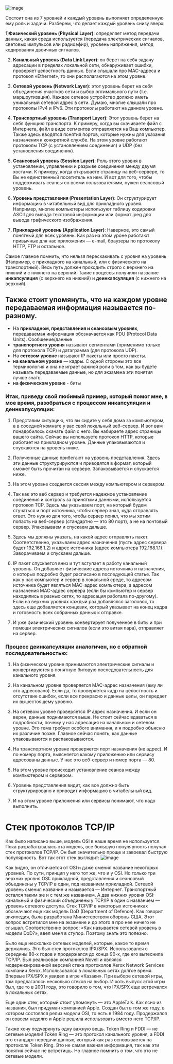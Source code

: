 
![image](https://user-images.githubusercontent.com/79608549/205645385-7e4f8b9a-49cb-48e7-8eb3-329b41b6cb2c.png)

Состоит она из 7 уровней и каждый уровень выполняет определенную ему роль и задачи. Разберем, что делает каждый уровень снизу вверх:

1)**Физический уровень (Physical Layer)**: определяет метод передачи данных, какая среда используется (передача электрических сигналов, световых импульсов или радиоэфир), уровень напряжения, метод кодирования двоичных сигналов.

2) **Канальный уровень (Data Link Layer)**: он берет на себя задачу адресации в пределах локальной сети, обнаруживает ошибки, проверяет целостность данных. Если слышали про MAC-адреса и протокол «Ethernet», то они располагаются на этом уровне.

3) **Сетевой уровень (Network Layer)**: этот уровень берет на себя объединения участков сети и выбор оптимального пути (т.е. маршрутизация). Каждое сетевое устройство должно иметь уникальный сетевой адрес в сети. Думаю, многие слышали про протоколы IPv4 и IPv6. Эти протоколы работают на данном уровне.

4) **Транспортный уровень (Transport Layer)**: Этот уровень берет на себя функцию транспорта. К примеру, когда вы скачиваете файл с Интернета, файл в виде сегментов отправляется на Ваш компьютер. Также здесь вводятся понятия портов, которые нужны для указания назначения к конкретной службе. На этом уровне работают протоколы TCP (с установлением соединения) и UDP (без установления соединения).

5) **Сеансовый уровень (Session Layer)**: Роль этого уровня в установлении, управлении и разрыве соединения между двумя хостами. К примеру, когда открываете страницу на веб-сервере, то Вы не единственный посетитель на нем. И вот для того, чтобы поддерживать сеансы со всеми пользователями, нужен сеансовый уровень.

6) **Уровень представления (Presentation Layer)**: Он структурирует информацию в читабельный вид для прикладного уровня. Например, многие компьютеры используют таблицу кодировки ASCII для вывода текстовой информации или формат jpeg для вывода графического изображения.

7) **Прикладной уровень (Application Layer)**: Наверное, это самый понятный для всех уровень. Как раз на этом уроне работают привычные для нас приложения — e-mail, браузеры по протоколу HTTP, FTP и остальное.

Самое главное помнить, что нельзя перескакивать с уровня на уровень (Например, с прикладного на канальный, или с физического на транспортный). Весь путь должен проходить строго с верхнего на нижний и с нижнего на верхний. Такие процессы получили название **инкапсуляция** (с верхнего на нижний) и **деинкапсуляция** (с нижнего на верхний). 

## Также стоит упомянуть, что на каждом уровне передаваемая информация называется по-разному.

- На **прикладном, представления и сеансовым уровнях**, передаваемая информация обозначается как PDU (Protocol Data Units). Сообщение/данные
- **транспортного уровня** называют сегментами (применимо только для протокола TCP) и датаграмма (для протокола UDP). 
- На **сетевом уровне** называют IP пакеты или просто пакеты.
- **на канальном уровне** — кадры. С одной стороны это все терминология и она не играет важной роли в том, как вы будете называть передаваемые данные, но для экзамена эти понятия лучше знать.
- **на физическом уровне** - биты


### Итак, приведу свой любимый пример, который помог мне, в мое время, разобраться с процессом инкапсуляции и деинкапусуляции:

1) Представим ситуацию, что вы сидите у себя дома за компьютером, а в соседней комнате у вас свой локальный веб-сервер. И вот вам понадобилось скачать файл с него. Вы набираете адрес страницы вашего сайта. Сейчас вы используете протокол HTTP, которые работает на прикладном уровне. Данные упаковываются и спускаются на уровень ниже.

2) Полученные данные прибегают на уровень представления. Здесь эти данные структурируются и приводятся в формат, который сможет быть прочитан на сервере. Запаковывается и спускается ниже.

3) На этом уровне создается сессия между компьютером и сервером.

4) Так как это веб сервер и требуется надежное установление соединения и контроль за принятыми данными, используется протокол TCP. Здесь мы указываем порт, на который будем стучаться и порт источника, чтобы сервер знал, куда отправлять ответ. Это нужно для того, чтобы сервер понял, что мы хотим попасть на веб-сервер (стандартно — это 80 порт), а не на почтовый сервер. Упаковываем и спускаем дальше.

5) Здесь мы должны указать, на какой адрес отправлять пакет. Соответственно, указываем адрес назначения (пусть адрес сервера будет 192.168.1.2) и адрес источника (адрес компьютера 192.168.1.1). Заворачиваем и спускаем дальше.

6) IP пакет спускается вниз и тут вступает в работу канальный уровень. Он добавляет физические адреса источника и назначения, о которых подробно будет расписано в последующей статье. Так как у нас компьютер и сервер в локальной среде, то адресом источника будет являться MAC-адрес компьютера, а адресом назначения MAC-адрес сервера (если бы компьютер и сервер находились в разных сетях, то адресация работала по-другому). Если на верхних уровнях каждый раз добавлялся заголовок, то здесь еще добавляется концевик, который указывает на конец кадра и готовность всех собранных данных к отправке.

7) И уже физический уровень конвертирует полученное в биты и при помощи электрических сигналов (если это витая пара), отправляет на сервер.

### Процесс деинкапсуляции аналогичен, но с обратной последовательностью:

1) На физическом уровне принимаются электрические сигналы и конвертируются в понятную битовую последовательность для канального уровня.

2) На канальном уровне проверяется MAC-адрес назначения (ему ли это адресовано). Если да, то проверяется кадр на целостность и отсутствие ошибок, если все прекрасно и данные целы, он передает их вышестоящему уровню.

3) На сетевом уровне проверяется IP адрес назначения. И если он верен, данные поднимаются выше. Не стоит сейчас вдаваться в подробности, почему у нас адресация на канальном и сетевом уровне. Это тема требует особого внимания, и я подробно объясню их различие позже. Главное сейчас понять, как данные упаковываются и распаковываются.

4) На транспортном уровне проверяется порт назначения (не адрес). И по номеру порта, выясняется какому приложению или сервису адресованы данные. У нас это веб-сервер и номер порта — 80.

5) На этом уровне происходит установление сеанса между компьютером и сервером.

6) Уровень представления видит, как все должно быть структурировано и приводит информацию в читабельный вид.

7) И на этом уровне приложения или сервисы понимают, что надо выполнить.

# Стек протоколов TCP/IP

Как было написано выше, модель OSI в наше время не используется. Пока разрабатывалась эта модель, все большую популярность получал стек протоколов TCP/IP. Он был значительно проще и завоевал быструю популярность.
Вот так этот стек выглядит:
![image](https://user-images.githubusercontent.com/79608549/205646209-f5f676c2-be06-46a9-be3a-e51a3691a929.png)


Как видно, он отличается от OSI и даже сменил название некоторых уровней. По сути, принцип у него тот же, что и у OSI. Но только три верхних уровня OSI: прикладной, представления и сеансовый объединены у TCP/IP в один, под названием прикладной. Сетевой уровень сменил название и называется — Интернет. Транспортный остался таким же и с тем же названием. А два нижних уровня OSI: канальный и физический объединены у TCP/IP в один с названием — уровень сетевого доступа. Стек TCP/IP в некоторых источниках обозначают еще как модель DoD (Department of Defence). Как говорит википедия, была разработана Министерством обороны США. Этот вопрос встретился мне на экзамене и до этого я про нее ничего не слышал. Соответственно вопрос: «Как называется сетевой уровень в модели DoD?», ввел меня в ступор. Поэтому знать это полезно.

Было еще несколько сетевых моделей, которые, какое то время держались. Это был стек протоколов IPX/SPX. Использовался с середины 80-х годов и продержался до конца 90-х, где его вытеснила TCP/IP. Был реализован компанией Novell и являлся модернизированной версией стека протоколов Xerox Network Services компании Xerox. Использовался в локальных сетях долгое время. Впервые IPX/SPX я увидел в игре «Казаки». При выборе сетевой игры, там предлагалось несколько стеков на выбор. И хоть выпуск этой игры был, где то в 2001 году, это говорило о том, что IPX/SPX еще встречался в локальных сетях.

Еще один стек, который стоит упомянуть — это AppleTalk. Как ясно из названия, был придуман компанией Apple. Создан был в том же году, в котором состоялся релиз модели OSI, то есть в 1984 году. Продержался он совсем недолго и Apple решила использовать вместо него TCP/IP.

Также хочу подчеркнуть одну важную вещь. Token Ring и FDDI — не сетевые модели! Token Ring — это протокол канального уровня, а FDDI это стандарт передачи данных, который как раз основывается на протоколе Token Ring. Это не самая важная информация, так как эти понятия сейчас не встретишь. Но главное помнить о том, что это не сетевые модели.

